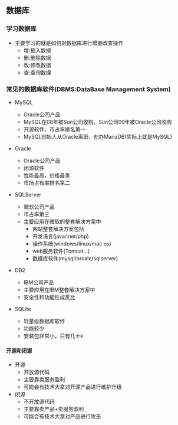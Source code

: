 ## 数据库

### 学习数据库

- 主要学习的就是如何对数据库进行增删改查操作
  - 增:插入数据
  - 删:删除数据
  - 改:修改数据
  - 查:查询数据

### 常见的数据库软件(DBMS:DataBase Management System)

- MySQL
  - Oracle公司产品
  - MySQL在08年被Sun公司收购，Sun公司09年被Oracle公司收购
  - 开源软件，市占率排名第一
  - MySQL创始人从Oracle离职，创办MariaDB(实际上就是MySQL)

- Oracle
  - Oracle公司产品
  - 闭源软件
  - 性能最高，价格最贵
  - 市场占有率排名第二
- SQLServer
  - 微软公司产品
  - 市占率第三
  - 主要应用在微软的整套解决方案中
    - 网站整套解决方案包括
    - 开发语言(java/.net/php)
    - 操作系统(windows/linux/mac os)
    - web服务软件(Tomcat...)
    - 数据库软件(mysql/orcale/sqlserver)
- DB2
  - IBM公司产品
  - 主要应用在IBM整套解决方案中
  - 安全性和功能性成反比
- SQLite
  - 轻量级数据库软件
  - 功能较少
  - 安装包非常小，只有几十k

#### 开源和闭源

- 开源
  - 开放源代码
  - 主要靠卖服务盈利
  - 可能会有技术大拿对开源产品进行维护升级
- 闭源
  - 不开放源代码
  - 主要靠卖产品+卖服务盈利
  - 可能会有技术大拿对产品进行攻击

